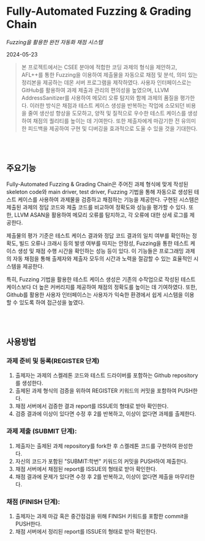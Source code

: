 # Fully-Automated Fuzzing & Grading Chain 

*Fuzzing을 활용한 완전 자동화 채점 시스템*


2024-05-23


> 본 프로젝트에서는 CSEE 분야에 적합한 코딩 과제의 형식을 제안하고, AFL++를 통한 Fuzzing을 이용하여 제출물을 자동으로 채점 및 분석, 의미 있는 정리본을 제공하는 데몬 서버 프로그램을 제작하였다. 사용자 인터페이스로는 GitHub를 활용하여 과제 제출과 관리의 편의성을 높였으며, LLVM AddressSanitizer를 사용하여 메모리 오류 탐지와 함께 과제의 품질을 평가한다. 이러한 방식은 채점과 테스트 케이스 생성을 반복하는 작업에 소모되던 비용을 줄여 생산성 향상을 도모하고, 양적 및 질적으로 우수한 테스트 케이스를 생성하여 채점의 퀄리티를 높이는 데 기여한다. 또한 제출자에게 마감기한 전 유의미한 피드백을 제공하여 구현 및 디버깅을 효과적으로 도울 수 있을 것을 기대한다.

<br><br>

## 주요기능

   Fully-Automated Fuzzing & Grading Chain은  주어진 과제 형식에 맞게 작성된 skeleton code와 main driver, test driver, Fuzzing 기법을 통해 자동으로 생성된 테스트 케이스를 사용하여 과제물을 검증하고 채점하는 기능을 제공한다. 구현된 시스템은 제출된 과제의 정답 코드와 제출 코드를 비교하여 정확도와 성능을 평가할 수 있다. 또한, LLVM ASAN을 활용하여 메모리 오류를 탐지하고, 각 오류에 대한 상세 로그를 제공한다. 

   제출물의 평가 기준은 테스트 케이스 결과와 정답 코드 결과의 일치 여부를 확인하는 정확도, 빌드 오류나 크래시 등의 발생 여부를 따지는 안정성, Fuzzing을 통한 테스트 케이스 생성 및 채점 수행 시간을 확인하는 성능 등이 있다. 이 기능들은 프로그래밍 과제의 자동 채점을 통해 출제자와 제출자 모두의 시간과 노력을 절감할 수 있는 효율적인 시스템을 제공한다. 

   특히, Fuzzing 기법을 활용한 테스트 케이스 생성은 기존의 수작업으로 작성된 테스트 케이스보다 더 높은 커버리지를 제공하여 채점의 정확도를 높이는 데 기여하였다. 또한, Github를 활용한 사용자 인터페이스는 사용자가 익숙한 환경에서 쉽게 시스템을 이용할 수 있도록 하여 접근성을 높였다. 

<br><br>

## 사용방법

### 과제 준비 및 등록(REGISTER 단계)

1. 출제자는 과제의 스켈레톤 코드와 테스트 드라이버를 포함하는 Github repository를 생성한다.
2. 출제된 과제 형식의 검증을 위하여 REGISTER 키워드의 커밋을 포함하여 PUSH한다.
3. 채점 서버에서 검증한 결과 report를 ISSUE의 형태로 받아 확인한다.
4. 검증 결과에 이상이 있다면 수정 후 2를 반복하고, 이상이 없다면 과제를 출제한다.


### 과제 제출 (SUBMIT 단계): 

1. 제출자는 출제된 과제 repository를 fork한 후 스켈레톤 코드를 구현하여 완성한다.
2. 자신의 코드가 포함된 "SUBMIT:학번" 키워드의 커밋을 PUSH하여 제출한다.
3. 채점 서버에서 채점된 report를 ISSUE의 형태로 받아 확인한다. 
4. 채점 결과에 문제가 있다면 수정 후 2를 반복하고, 이상이 없다면 제출을 마무리한다.
   

### 채점 (FINISH 단계): 

1. 출제자는 과제 마감 혹은 중간점검을 위해 FINISH 키워드를 포함한 commit을 PUSH한다.
2. 채점 서버에서 정리된 report를 ISSUE의 형태로 받아 확인한다.



